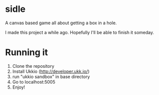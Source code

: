 sidle
=====

A canvas based game all about getting a box in a hole.

I made this project a while ago. Hopefully I'll be able to finish it someday.

Running it
==========

1. Clone the repository
2. Install Ukkio (http://developer.ukk.io/)
3. run "ukkio sandbox" in base directory
4. Go to localhost:5005
5. Enjoy!
